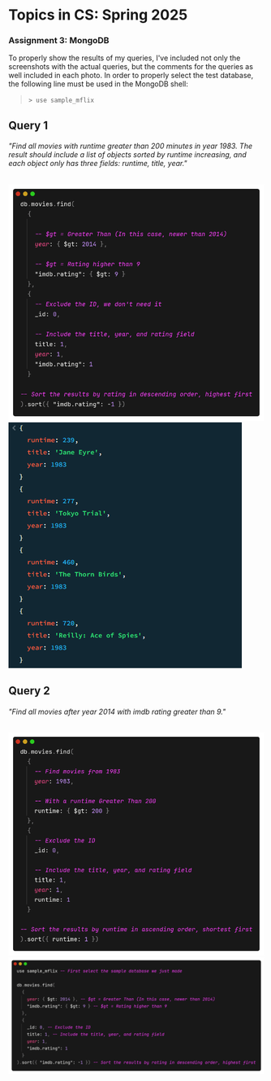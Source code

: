 # Topics in CS: Spring 2025
### Assignment 3: MongoDB

To properly show the results of my queries, I've included not only the screenshots with the actual queries, but the comments for the queries as well included in each photo.
In order to properly select the test database, the following line must be used in the MongoDB shell:

>```> use sample_mflix```

## Query 1
###### *"Find all movies with runtime greater than 200 minutes in year 1983. The result should include a list of objects sorted by runtime increasing, and each object only has three fields: runtime, title, year."*
![Query1.png](Query1.png)
![FirstQueryScreenshot.PNG](FirstQueryScreenshot.PNG)

## Query 2
###### *"Find all movies after year 2014 with imdb rating greater than 9."*
![Query2.png](Query2.png)
![SecondQueryScreenshot.png](SecondQueryScreenshot.png)
